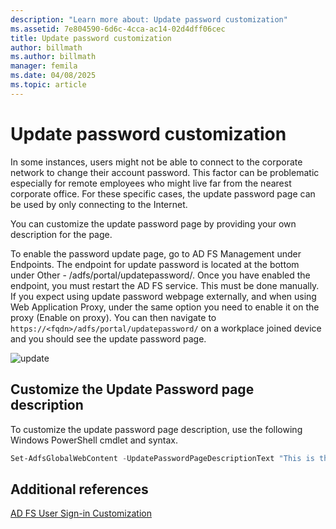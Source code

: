 ```yaml
---
description: "Learn more about: Update password customization"
ms.assetid: 7e804590-6d6c-4cca-ac14-02d4dff06cec
title: Update password customization
author: billmath
ms.author: billmath
manager: femila
ms.date: 04/08/2025
ms.topic: article
---
```


# Update password customization

In some instances, users might not be able to connect to the corporate network to change their account password. This factor can be problematic especially for remote employees who might live far from the nearest corporate office. For these specific cases, the update password page can be used by only connecting to the Internet.

You can customize the update password page by providing your own description for the page.

To enable the password update page, go to AD FS Management under Endpoints. The endpoint for update password is located at the bottom under Other - /adfs/portal/updatepassword/. Once you have enabled the endpoint, you must restart the AD FS service. This must be done manually. If you expect using update password webpage externally, and when using Web Application Proxy, under the same option you need to enable it on the proxy (Enable on proxy). You can then navigate to `https://<fqdn>/adfs/portal/updatepassword/` on a workplace joined device and you should see the update password page.

![update](media/AD-FS-user-sign-in-customization/ADFS_Blue_Custom5.png)

## Customize the Update Password page description

To customize the update password page description, use the following Windows PowerShell cmdlet and syntax.

```powershell
Set-AdfsGlobalWebContent -UpdatePasswordPageDescriptionText "This is the Contoso Update Password page."
```

## Additional references

[AD FS User Sign-in Customization](AD-FS-user-sign-in-customization.md)
